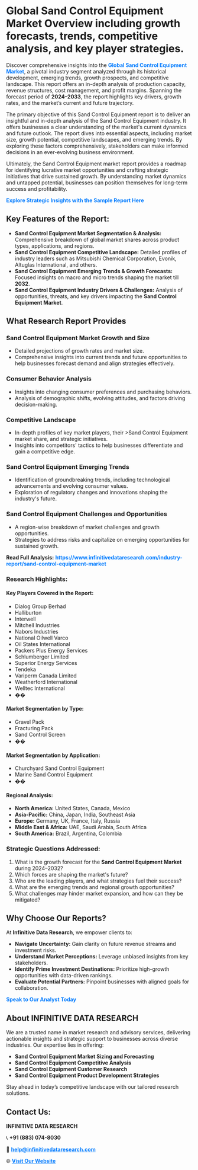 <h1>Global Sand Control Equipment Market Overview including growth forecasts, trends, competitive analysis, and key player strategies.</h1>
<p>
Discover comprehensive insights into the 
<a href="https://www.infinitivedataresearch.com/industry-report/sand-control-equipment-market" rel="dofollow" style="color: #007BFF; text-decoration: none;"><strong>Global Sand Control Equipment Market</strong></a>, a pivotal industry segment analyzed through its historical development, emerging trends, growth prospects, and competitive landscape. This report offers an in-depth analysis of production capacity, revenue structures, cost management, and profit margins. Spanning the forecast period of <strong>2024–2033</strong>, the report highlights key drivers, growth rates, and the market’s current and future trajectory.
</p>
<p>
The primary objective of this Sand Control Equipment report is to deliver an insightful and in-depth analysis of the Sand Control Equipment industry. It offers businesses a clear understanding of the market's current dynamics and future outlook. The report dives into essential aspects, including market size, growth potential, competitive landscapes, and emerging trends. By exploring these factors comprehensively, stakeholders can make informed decisions in an ever-evolving business environment.
</p>
<p>
Ultimately, the Sand Control Equipment market report provides a roadmap for identifying lucrative market opportunities and crafting strategic initiatives that drive sustained growth. By understanding market dynamics and untapped potential, businesses can position themselves for long-term success and profitability.
</p>
<p>
<a href="https://www.infinitivedataresearch.com/request-sample/reportId=107950" style="color: #007BFF; text-decoration: none;"><strong>Explore Strategic Insights with the Sample Report Here</strong></a>
</p>

<h2>Key Features of the Report:</h2>
<ul>
<li><strong>Sand Control Equipment Market Segmentation & Analysis:</strong> Comprehensive breakdown of global market shares across product types, applications, and regions.</li>
<li><strong>Sand Control Equipment Competitive Landscape:</strong> Detailed profiles of industry leaders such as Mitsubishi Chemical Corporation, Evonik, Altuglas International, and others.</li>
<li><strong>Sand Control Equipment Emerging Trends & Growth Forecasts:</strong> Focused insights on macro and micro trends shaping the market till <strong>2032</strong>.</li>
<li><strong>Sand Control Equipment Industry Drivers & Challenges:</strong> Analysis of opportunities, threats, and key drivers impacting the <strong>Sand Control Equipment Market</strong>.</li>
</ul>

<h2>What Research Report Provides</h2>
<h3>Sand Control Equipment Market Growth and Size</h3>
<ul>
<li>Detailed projections of growth rates and market size.</li>
<li>Comprehensive insights into current trends and future opportunities to help businesses forecast demand and align strategies effectively.</li>
</ul>

<h3>Consumer Behavior Analysis</h3>
<ul>
<li>Insights into changing consumer preferences and purchasing behaviors.</li>
<li>Analysis of demographic shifts, evolving attitudes, and factors driving decision-making.</li>
</ul>

<h3>Competitive Landscape</h3>
<ul>
<li>In-depth profiles of key market players, their >Sand Control Equipment market share, and strategic initiatives.</li>
<li>Insights into competitors' tactics to help businesses differentiate and gain a competitive edge.</li>
</ul>

<h3>Sand Control Equipment Emerging Trends</h3>
<ul>
<li>Identification of groundbreaking trends, including technological advancements and evolving consumer values.</li>
<li>Exploration of regulatory changes and innovations shaping the industry's future.</li>
</ul>

<h3>Sand Control Equipment Challenges and Opportunities</h3>
<ul>
<li>A region-wise breakdown of market challenges and growth opportunities.</li>
<li>Strategies to address risks and capitalize on emerging opportunities for sustained growth.</li>
</ul>
<p><strong>Read Full Analysis:</strong> <a href="https://www.infinitivedataresearch.com/industry-report/sand-control-equipment-market" rel="dofollow" style="color: #007BFF; text-decoration: none;"><strong>https://www.infinitivedataresearch.com/industry-report/sand-control-equipment-market</strong></a></p>
<h3>Research Highlights:</h3>
<h4>Key Players Covered in the Report:</h4>
<ul><li>Dialog Group Berhad</li><li>Halliburton</li><li>Interwell</li><li>Mitchell Industries</li><li>Nabors Industries</li><li>National Oilwell Varco</li><li>Oil States International</li><li>Packers Plus Energy Services</li><li>Schlumberger Limited</li><li>Superior Energy Services</li><li>Tendeka</li><li>Variperm Canada Limited</li><li>Weatherford International</li><li>Welltec International</li><li>��</li></ul>
<h4>Market Segmentation by Type:</h4>
<ul><li>Gravel Pack</li><li>Fracturing Pack</li><li>Sand Control Screen</li><li>��</li></ul>
<h4>Market Segmentation by Application:</h4>
<ul><li>Churchyard Sand Control Equipment</li><li>Marine Sand Control Equipment</li><li>��</li></ul>

<h4>Regional Analysis:</h4>
<ul>
<li><strong>North America:</strong> United States, Canada, Mexico</li>
<li><strong>Asia-Pacific:</strong> China, Japan, India, Southeast Asia</li>
<li><strong>Europe:</strong> Germany, UK, France, Italy, Russia</li>
<li><strong>Middle East & Africa:</strong> UAE, Saudi Arabia, South Africa</li>
<li><strong>South America:</strong> Brazil, Argentina, Colombia</li>
</ul>

<h3>Strategic Questions Addressed:</h3>
<ol>
<li>What is the growth forecast for the <strong>Sand Control Equipment Market</strong> during 2024–2032?</li>
<li>Which forces are shaping the market's future?</li>
<li>Who are the leading players, and what strategies fuel their success?</li>
<li>What are the emerging trends and regional growth opportunities?</li>
<li>What challenges may hinder market expansion, and how can they be mitigated?</li>
</ol>

<h2>Why Choose Our Reports?</h2>
<p>At <strong>Infinitive Data Research</strong>, we empower clients to:</p>
<ul>
<li><strong>Navigate Uncertainty:</strong> Gain clarity on future revenue streams and investment risks.</li>
<li><strong>Understand Market Perceptions:</strong> Leverage unbiased insights from key stakeholders.</li>
<li><strong>Identify Prime Investment Destinations:</strong> Prioritize high-growth opportunities with data-driven rankings.</li>
<li><strong>Evaluate Potential Partners:</strong> Pinpoint businesses with aligned goals for collaboration.</li>
</ul>
<p><a href="https://www.infinitivedataresearch.com/industry-report/sand-control-equipment-market" rel="dofollow" style="color: #007BFF; text-decoration: none;"><strong>Speak to Our Analyst Today</strong></a></p>

<h2>About INFINITIVE DATA RESEARCH</h2>
<p>We are a trusted name in market research and advisory services, delivering actionable insights and strategic support to businesses across diverse industries. Our expertise lies in offering:</p>
<ul>
<li><strong>Sand Control Equipment Market Sizing and Forecasting</strong></li>
<li><strong>Sand Control Equipment Competitive Analysis</strong></li>
<li><strong>Sand Control Equipment Customer Research</strong></li>
<li><strong>Sand Control Equipment Product Development Strategies</strong></li>
</ul>
<p>Stay ahead in today’s competitive landscape with our tailored research solutions.</p>

<h2>Contact Us:</h2>
<p><strong>INFINITIVE DATA RESEARCH</strong></p>
<p>📞 <strong>+91 (883) 074-8030</strong></p>
<p>📧 <strong><a href="mailto:help@infinitivedataresearch.com" style="color: #007BFF;">help@infinitivedataresearch.com</a></strong></p>
<p>🌐 <strong><a href="https://www.infinitivedataresearch.com" rel="dofollow" style="color: #007BFF;">Visit Our Website</a></strong></p>